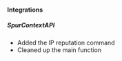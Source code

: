 
#### Integrations

##### SpurContextAPI

- Added the IP reputation command
- Cleaned up the main function